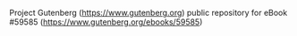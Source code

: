 Project Gutenberg (https://www.gutenberg.org) public repository for
eBook #59585 (https://www.gutenberg.org/ebooks/59585)
